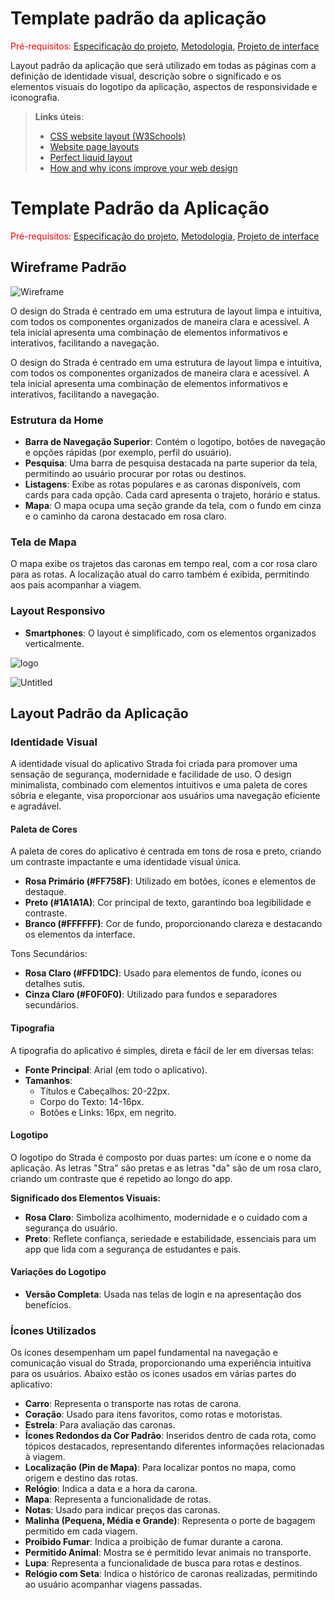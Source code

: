# Template padrão da aplicação

<span style="color:red">Pré-requisitos: <a href="02-Especificacao.md"> Especificação do projeto</a></span>, <a href="03-Metodologia.md"> Metodologia</a>, <a href="05-Projeto-interface.md"> Projeto de interface</a>

Layout padrão da aplicação que será utilizado em todas as páginas com a definição de identidade visual, descrição sobre o significado e os elementos visuais do logotipo da aplicação, aspectos de responsividade e iconografia.

> **Links úteis**:
>
> - [CSS website layout (W3Schools)](https://www.w3schools.com/css/css_website_layout.asp)
> - [Website page layouts](http://www.cellbiol.com/bioinformatics_web_development/chapter-3-your-first-web-page-learning-html-and-css/website-page-layouts/)
> - [Perfect liquid layout](https://matthewjamestaylor.com/perfect-liquid-layouts)
> - [How and why icons improve your web design](https://usabilla.com/blog/how-and-why-icons-improve-you-web-design/)

# Template Padrão da Aplicação

<span style="color:red">Pré-requisitos: <a href="02-Especificacao.md">Especificação do projeto</a></span>, <a href="03-Metodologia.md">Metodologia</a>, <a href="05-Projeto-interface.md">Projeto de interface</a>

## Wireframe Padrão

![Wireframe](images/wireframe.png)

O design do Strada é centrado em uma estrutura de layout limpa e intuitiva, com todos os componentes organizados de maneira clara e acessível. A tela inicial apresenta uma combinação de elementos informativos e interativos, facilitando a navegação.


O design do Strada é centrado em uma estrutura de layout limpa e intuitiva, com todos os componentes organizados de maneira clara e acessível. A tela inicial apresenta uma combinação de elementos informativos e interativos, facilitando a navegação.

### Estrutura da Home
- **Barra de Navegação Superior**: Contém o logotipo, botões de navegação e opções rápidas (por exemplo, perfil do usuário).
- **Pesquisa**: Uma barra de pesquisa destacada na parte superior da tela, permitindo ao usuário procurar por rotas ou destinos.
- **Listagens**: Exibe as rotas populares e as caronas disponíveis, com cards para cada opção. Cada card apresenta o trajeto, horário e status.
- **Mapa**: O mapa ocupa uma seção grande da tela, com o fundo em cinza e o caminho da carona destacado em rosa claro.

### Tela de Mapa
O mapa exibe os trajetos das caronas em tempo real, com a cor rosa claro para as rotas. A localização atual do carro também é exibida, permitindo aos pais acompanhar a viagem.

### Layout Responsivo
- **Smartphones**: O layout é simplificado, com os elementos organizados verticalmente.

![logo](https://github.com/user-attachments/assets/307c3177-065f-405c-82fc-827607123bcd)

![Untitled](https://github.com/user-attachments/assets/69bdc5e8-ac2d-40c6-9188-94c391ad54ad)


## Layout Padrão da Aplicação

### Identidade Visual
A identidade visual do aplicativo Strada foi criada para promover uma sensação de segurança, modernidade e facilidade de uso. O design minimalista, combinado com elementos intuitivos e uma paleta de cores sóbria e elegante, visa proporcionar aos usuários uma navegação eficiente e agradável.

#### Paleta de Cores
A paleta de cores do aplicativo é centrada em tons de rosa e preto, criando um contraste impactante e uma identidade visual única.
- **Rosa Primário (#FF758F)**: Utilizado em botões, ícones e elementos de destaque.
- **Preto (#1A1A1A)**: Cor principal de texto, garantindo boa legibilidade e contraste.
- **Branco (#FFFFFF)**: Cor de fundo, proporcionando clareza e destacando os elementos da interface.

Tons Secundários:
- **Rosa Claro (#FFD1DC)**: Usado para elementos de fundo, ícones ou detalhes sutis.
- **Cinza Claro (#F0F0F0)**: Utilizado para fundos e separadores secundários.

#### Tipografia
A tipografia do aplicativo é simples, direta e fácil de ler em diversas telas:
- **Fonte Principal**: Arial (em todo o aplicativo).
- **Tamanhos**:
  - Títulos e Cabeçalhos: 20-22px.
  - Corpo do Texto: 14-16px.
  - Botões e Links: 16px, em negrito.

#### Logotipo
O logotipo do Strada é composto por duas partes: um ícone e o nome da aplicação. As letras "Stra" são pretas e as letras "da" são de um rosa claro, criando um contraste que é repetido ao longo do app.

**Significado dos Elementos Visuais:**
- **Rosa Claro**: Simboliza acolhimento, modernidade e o cuidado com a segurança do usuário.
- **Preto**: Reflete confiança, seriedade e estabilidade, essenciais para um app que lida com a segurança de estudantes e pais.

#### Variações do Logotipo
- **Versão Completa**: Usada nas telas de login e na apresentação dos benefícios.

### Ícones Utilizados
Os ícones desempenham um papel fundamental na navegação e comunicação visual do Strada, proporcionando uma experiência intuitiva para os usuários. Abaixo estão os ícones usados em várias partes do aplicativo:

- **Carro**: Representa o transporte nas rotas de carona.
- **Coração**: Usado para itens favoritos, como rotas e motoristas.
- **Estrela**: Para avaliação das caronas.
- **Ícones Redondos da Cor Padrão**: Inseridos dentro de cada rota, como tópicos destacados, representando diferentes informações relacionadas à viagem.
- **Localização (Pin de Mapa)**: Para localizar pontos no mapa, como origem e destino das rotas.
- **Relógio**: Indica a data e a hora da carona.
- **Mapa**: Representa a funcionalidade de rotas.
- **Notas**: Usado para indicar preços das caronas.
- **Malinha (Pequena, Média e Grande)**: Representa o porte de bagagem permitido em cada viagem.
- **Proibido Fumar**: Indica a proibição de fumar durante a carona.
- **Permitido Animal**: Mostra se é permitido levar animais no transporte.
- **Lupa**: Representa a funcionalidade de busca para rotas e destinos.
- **Relógio com Seta**: Indica o histórico de caronas realizadas, permitindo ao usuário acompanhar viagens passadas.
